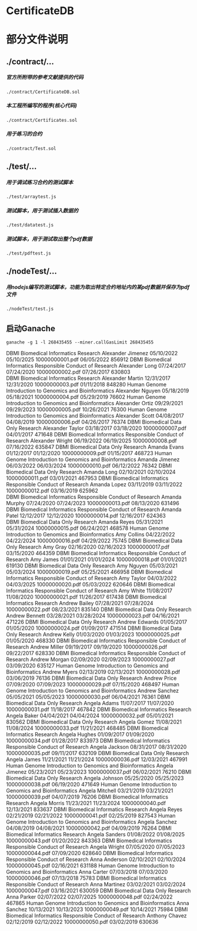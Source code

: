 # CertificateDB

# 部分文件说明
## ./contract/...
##### 官方所附带的参考文献提供的代码
    ./contract/CertificateDB.sol
    
##### 本工程所编写的程序(核心代码)
    ./contract/Certificates.sol
    
##### 用于练习的合约
    ./contract/Test.sol
## ./test/...

##### 用于调试练习合约的测试脚本
    ./test/arraytest.js
    
##### 测试脚本，用于测试插入数据的
    ./test/datatest.js
    
##### 测试脚本，用于测试取出整个pdf数据
    ./test/pdftest.js
## ./nodeTest/...
##### 用nodejs编写的测试脚本，功能为取出特定合约地址内的某pdf数据并保存为pdf文件
    ./nodeTest/test.js

## 启动Ganache
    ganache -g 1 -l 268435455 --miner.callGasLimit 268435455

DBMI    Biomedical Informatics Research Alexander Jimenez       05/10/2022      05/10/2025      10000000001.pdf 06/05/2022      856912
DBMI    Biomedical Informatics Responsible Conduct of Research  Alexander Long  07/24/2017      07/24/2020      10000000002.pdf 07/26/2017      630803        
DBMI    Biomedical Informatics Research Alexander Martin        12/31/2017      12/31/2020      10000000003.pdf 01/11/2018      848280
Human Genome    Introduction to Genomics and Bioinformatics     Alexander Nguyen        05/18/2019      05/18/2021      10000000004.pdf 05/29/2019      76602 
Human Genome    Introduction to Genomics and Bioinformatics     Alexander Ortiz 09/29/2021      09/29/2023      10000000005.pdf 10/26/2021      76300
Human Genome    Introduction to Genomics and Bioinformatics     Alexander Scott 04/08/2017      04/08/2019      10000000006.pdf 04/26/2017      76374
DBMI    Biomedical Data Only Research   Alexander Taylor        03/18/2017      03/18/2020      10000000007.pdf 04/01/2017      471648
DBMI    Biomedical Informatics Responsible Conduct of Research  Alexander Wright        06/19/2022      06/19/2025      10000000008.pdf 07/16/2022      635847
DBMI    Biomedical Data Only Research   Amanda Evans    01/12/2017      01/12/2020      10000000009.pdf 01/15/2017      468723
Human Genome    Introduction to Genomics and Bioinformatics     Amanda Jimenez  06/03/2022      06/03/2024      10000000010.pdf 06/12/2022      76342
DBMI    Biomedical Data Only Research   Amanda Long     02/10/2021      02/10/2024      10000000011.pdf 03/01/2021      467953
DBMI    Biomedical Informatics Responsible Conduct of Research  Amanda Lopez    03/11/2019      03/11/2022      10000000012.pdf 03/16/2019      625962        
DBMI    Biomedical Informatics Responsible Conduct of Research  Amanda Murphy   07/24/2020      07/24/2023      10000000013.pdf 08/13/2020      631496        
DBMI    Biomedical Informatics Responsible Conduct of Research  Amanda Patel    12/12/2017      12/12/2020      10000000014.pdf 12/16/2017      624363        
DBMI    Biomedical Data Only Research   Amanda Reyes    05/31/2021      05/31/2024      10000000015.pdf 06/24/2021      468578
Human Genome    Introduction to Genomics and Bioinformatics     Amy Collins     04/22/2022      04/22/2024      10000000016.pdf 04/29/2022      75745
DBMI    Biomedical Data Only Research   Amy Gray        02/16/2020      02/16/2023      10000000017.pdf 03/15/2020      464359
DBMI    Biomedical Informatics Responsible Conduct of Research  Amy James       01/01/2021      01/01/2024      10000000018.pdf 01/01/2021      619130
DBMI    Biomedical Data Only Research   Amy Nguyen      05/03/2021      05/03/2024      10000000019.pdf 05/25/2021      466958
DBMI    Biomedical Informatics Responsible Conduct of Research  Amy Taylor      04/03/2022      04/03/2025      10000000020.pdf 05/03/2022      620646
DBMI    Biomedical Informatics Responsible Conduct of Research  Amy White       11/08/2017      11/08/2020      10000000021.pdf 11/26/2017      617438
DBMI    Biomedical Informatics Research Andrew Bailey   07/28/2021      07/28/2024      10000000022.pdf 08/23/2021      835140
DBMI    Biomedical Data Only Research   Andrew Bennett  03/28/2021      03/28/2024      10000000023.pdf 04/16/2021      471226
DBMI    Biomedical Data Only Research   Andrew Edwards  01/05/2017      01/05/2020      10000000024.pdf 01/09/2017      471514
DBMI    Biomedical Data Only Research   Andrew Kelly    01/03/2020      01/03/2023      10000000025.pdf 01/05/2020      468330
DBMI    Biomedical Informatics Responsible Conduct of Research  Andrew Miller   09/19/2017      09/19/2020      10000000026.pdf 09/22/2017      628330
DBMI    Biomedical Informatics Responsible Conduct of Research  Andrew Morgan   02/09/2020      02/09/2023      10000000027.pdf 03/09/2020      635127
Human Genome    Introduction to Genomics and Bioinformatics     Andrew Myers    02/13/2019      02/13/2021      10000000028.pdf 03/06/2019      76136
DBMI    Biomedical Data Only Research   Andrew Price    07/09/2020      07/09/2023      10000000029.pdf 07/15/2020      468497
Human Genome    Introduction to Genomics and Bioinformatics     Andrew Sanchez  05/05/2021      05/05/2023      10000000030.pdf 06/04/2021      76361
DBMI    Biomedical Data Only Research   Angela Adams    11/07/2017      11/07/2020      10000000031.pdf 11/18/2017      467842
DBMI    Biomedical Informatics Research Angela Baker    04/04/2021      04/04/2024      10000000032.pdf 05/01/2021      830562
DBMI    Biomedical Data Only Research   Angela Gomez    11/08/2021      11/08/2024      10000000033.pdf 11/21/2021      468485
DBMI    Biomedical Informatics Research Angela Hughes   01/09/2017      01/09/2020      10000000034.pdf 01/28/2017      833973
DBMI    Biomedical Informatics Responsible Conduct of Research  Angela Jackson  08/31/2017      08/31/2020      10000000035.pdf 09/11/2017      632109
DBMI    Biomedical Data Only Research   Angela James    11/21/2021      11/21/2024      10000000036.pdf 12/03/2021      467991
Human Genome    Introduction to Genomics and Bioinformatics     Angela Jimenez  05/23/2021      05/23/2023      10000000037.pdf 06/02/2021      76210
DBMI    Biomedical Data Only Research   Angela Johnson  05/25/2020      05/25/2023      10000000038.pdf 06/19/2020      471649
Human Genome    Introduction to Genomics and Bioinformatics     Angela Mitchell 03/21/2019      03/21/2021      10000000039.pdf 04/07/2019      76206
DBMI    Biomedical Informatics Research Angela Morris   11/23/2021      11/23/2024      10000000040.pdf 12/13/2021      833637
DBMI    Biomedical Informatics Research Angela Reyes    02/21/2019      02/21/2022      10000000041.pdf 02/25/2019      827543
Human Genome    Introduction to Genomics and Bioinformatics     Angela Sanchez  04/08/2019      04/08/2021      10000000042.pdf 04/09/2019      76264
DBMI    Biomedical Informatics Research Angela Sanders  01/08/2022      01/08/2025      10000000043.pdf 01/20/2022      843363
DBMI    Biomedical Informatics Responsible Conduct of Research  Angela Wright   07/05/2020      07/05/2023      10000000044.pdf 07/09/2020      628640
DBMI    Biomedical Informatics Responsible Conduct of Research  Anna Anderson   02/10/2021      02/10/2024      10000000045.pdf 02/16/2021      631188
Human Genome    Introduction to Genomics and Bioinformatics     Anna Carter     07/03/2018      07/03/2020      10000000046.pdf 07/13/2018      75783
DBMI    Biomedical Informatics Responsible Conduct of Research  Anna Martinez   03/02/2021      03/02/2024      10000000047.pdf 03/16/2021      630059
DBMI    Biomedical Data Only Research   Anna Parker     02/07/2022      02/07/2025      10000000048.pdf 02/24/2022      467865
Human Genome    Introduction to Genomics and Bioinformatics     Anna Sanchez    10/13/2021      10/13/2023      10000000049.pdf 10/14/2021      75984
DBMI    Biomedical Informatics Responsible Conduct of Research  Anthony Chavez  02/12/2019      02/12/2022      10000000050.pdf 03/02/2019      630636